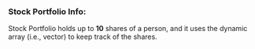### Stock Portfolio Info:

Stock Portfolio holds up to **10** shares of a person, and it uses the dynamic array (i.e., vector) to keep track of the shares. 